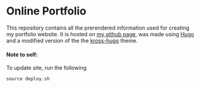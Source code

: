 # Online Portfolio

This repository contains all the prerendered information used for creating my portfolio website. It is hosted on [my github page](https://github.com/ctallum/ctallum.github.io), was made using [Hugo](https://gohugo.io/) and a modified version of the the [kross-hugo](https://github.com/themefisher/kross-hugo) theme.


#### Note to self:
To update site, run the following
```
source deploy.sh
```
